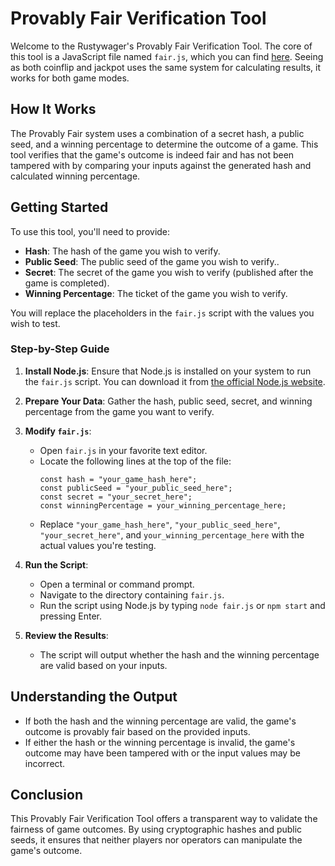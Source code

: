 # Provably Fair Verification Tool

Welcome to the Rustywager's Provably Fair Verification Tool. The core of this tool is a JavaScript file named `fair.js`, which you can find [here](fair.js). Seeing as both coinflip and jackpot uses the same system for calculating results, it works for both game modes.

## How It Works

The Provably Fair system uses a combination of a secret hash, a public seed, and a winning percentage to determine the outcome of a game. This tool verifies that the game's outcome is indeed fair and has not been tampered with by comparing your inputs against the generated hash and calculated winning percentage.

## Getting Started

To use this tool, you'll need to provide:

- **Hash**: The hash of the game you wish to verify.
- **Public Seed**: The public seed of the game you wish to verify..
- **Secret**: The secret of the game you wish to verify (published after the game is completed).
- **Winning Percentage**: The ticket of the game you wish to verify.

You will replace the placeholders in the `fair.js` script with the values you wish to test.

### Step-by-Step Guide

1. **Install Node.js**: Ensure that Node.js is installed on your system to run the `fair.js` script. You can download it from [the official Node.js website](https://nodejs.org/).

2. **Prepare Your Data**: Gather the hash, public seed, secret, and winning percentage from the game you want to verify.

3. **Modify `fair.js`**:
   - Open `fair.js` in your favorite text editor.
   - Locate the following lines at the top of the file:
     ```
     const hash = "your_game_hash_here";
     const publicSeed = "your_public_seed_here";
     const secret = "your_secret_here";
     const winningPercentage = your_winning_percentage_here;
     ```
   - Replace `"your_game_hash_here"`, `"your_public_seed_here"`, `"your_secret_here"`, and `your_winning_percentage_here` with the actual values you're testing.

4. **Run the Script**:
   - Open a terminal or command prompt.
   - Navigate to the directory containing `fair.js`.
   - Run the script using Node.js by typing `node fair.js` or `npm start` and pressing Enter.

5. **Review the Results**:
   - The script will output whether the hash and the winning percentage are valid based on your inputs.

## Understanding the Output

- If both the hash and the winning percentage are valid, the game's outcome is provably fair based on the provided inputs.
- If either the hash or the winning percentage is invalid, the game's outcome may have been tampered with or the input values may be incorrect.

## Conclusion

This Provably Fair Verification Tool offers a transparent way to validate the fairness of game outcomes. By using cryptographic hashes and public seeds, it ensures that neither players nor operators can manipulate the game's outcome.